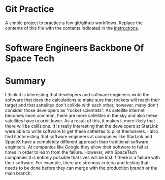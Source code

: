 # Git Practice
A simple project to practice a few git/github workflows.  Replace the contents of this file with the contents indicated in the [instructions](./instructions.md).

# Software Engineers Backbone Of Space Tech

# Summary
I think it is interesting that developers and software engineers write the software that does the calculations to make sure that rockets will reach their target and that sattelites don't collide
with each other, however, many don't consider those developers as "rocket scientists". As satellite internet becomes more common, there are more satellites in the sky and also these satellites
have to orbit lower. As a result of this, it makes it more likely that there will be collisions. It is really interesting that the developers at StarLink were able to write software to get
these sattelites to pilot themselves. I also find it interesting that software engineers at companies like StarLink and SpaceX have a completely different approach than traditional software engineers.
At companies like Google they allow their software to fail at times in order to learn from the failure. However, with SpaceTech companies it is entirely possible that lives will be lost if
there is a failure with their software. For example, there are strenous criteria and testing that needs to be done before they can merge with the production branch or the main branch.


